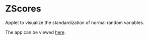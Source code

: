 # ZScores

Applet to visualize the standardization of normal random variables.

The app can be viewed [here](http://teaching.stat.ncsu.edu:3838/jbpost2/ZScores/).
